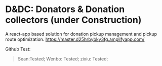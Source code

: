 # D&DC: Donators & Donation collectors (under Construction)
A react-app based solution for donation pickup management and pickup route optimization.
https://master.d25hrbybky3fg.amplifyapp.com/

Github Test:  
>Sean:Tested;
>Wenbo: Tested;
>zixiu: Tested;
    